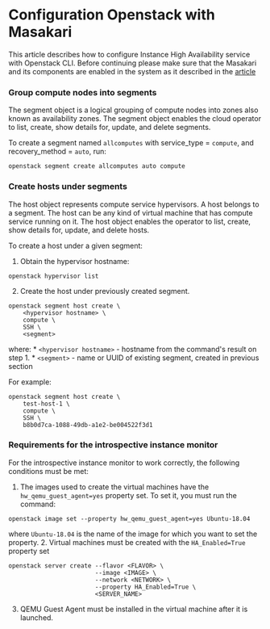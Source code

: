 # Configuration Openstack with Masakari

This article describes how to configure Instance High Availability service with Openstack CLI.
Before continuing please make sure that the Masakari and its components are enabled in the
system as it described in the [article](../../../architecture/cloud_services/masakari.md)

### **Group compute nodes into segments**

The segment object is a logical grouping of compute nodes into zones also known as availability
zones. The segment object enables the cloud operator to list, create, show details for, update,
and delete segments.

To create a segment named `allcomputes` with service_type = `compute`, and recovery_method = `auto`, run:

```shell
openstack segment create allcomputes auto compute
```

### **Create hosts under segments**

The host object represents compute service hypervisors. A host belongs to a segment. The host can
be any kind of virtual machine that has compute service running on it. The host object enables the
operator to list, create, show details for, update, and delete hosts.

To create a host under a given segment:

1. Obtain the hypervisor hostname:
```shell
openstack hypervisor list
```
2. Create the host under previously created segment.
```shell
openstack segment host create \
    <hypervisor hostname> \
    compute \
    SSH \
    <segment>
```
where:
    * `<hypervisor hostname>` - hostname from the command's result on step 1.
    * `<segment>` - name or UUID of existing segment, created in previous section

For example:
```shell
openstack segment host create \
    test-host-1 \
    compute \
    SSH \
    b8b0d7ca-1088-49db-a1e2-be004522f3d1

```

### **Requirements for the introspective instance monitor**

For the introspective instance monitor to work correctly, the following conditions must be met:

1. The images used to create the virtual machines have the `hw_qemu_guest_agent=yes` property set.
To set it, you must run the command:
```shell
openstack image set --property hw_qemu_guest_agent=yes Ubuntu-18.04
```
where `Ubuntu-18.04` is the name of the image for which you want to set the property.
2. Virtual machines must be created with the `HA_Enabled=True` property set
```shell
openstack server create --flavor <FLAVOR> \
                        --image <IMAGE> \
                        --network <NETWORK> \
                        --property HA_Enabled=True \
                        <SERVER_NAME>
```
3. QEMU Guest Agent must be installed in the virtual machine after it is launched.

